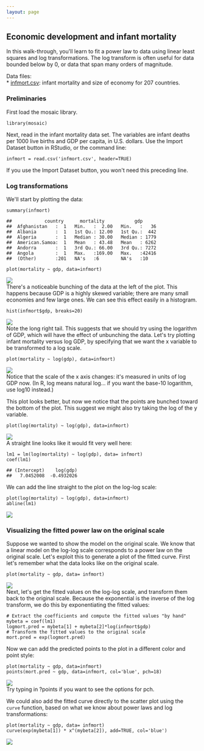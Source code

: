 ```yaml
---
layout: page
---
```


Economic development and infant mortality
-----------------------------------------

In this walk-through, you'll learn to fit a power law to data using
linear least squares and log transformations. The log transform is often
useful for data bounded below by 0, or data that span many orders of
magnitude.

Data files:  
\* [infmort.csv](infmort.csv): infant mortality and size of economy for
207 countries.

### Preliminaries

First load the mosaic library.

    library(mosaic)

Next, read in the infant mortality data set. The variables are infant
deaths per 1000 live births and GDP per capita, in U.S. dollars. Use the
Import Dataset button in RStudio, or the command line:

    infmort = read.csv('infmort.csv', header=TRUE)

If you use the Import Dataset button, you won't need this preceding
line.

### Log transformations

We'll start by plotting the data:

    summary(infmort)

    ##            country      mortality           gdp       
    ##  Afghanistan   :  1   Min.   :  2.00   Min.   :   36  
    ##  Albania       :  1   1st Qu.: 12.00   1st Qu.:  442  
    ##  Algeria       :  1   Median : 30.00   Median : 1779  
    ##  American.Samoa:  1   Mean   : 43.48   Mean   : 6262  
    ##  Andorra       :  1   3rd Qu.: 66.00   3rd Qu.: 7272  
    ##  Angola        :  1   Max.   :169.00   Max.   :42416  
    ##  (Other)       :201   NA's   :6        NA's   :10

    plot(mortality ~ gdp, data=infmort)

![](infmort_files/figure-markdown_strict/unnamed-chunk-3-1.png)  
 There's a noticeable bunching of the data at the left of the plot. This
happens because GDP is a highly skewed variable; there are many small
economies and few large ones. We can see this effect easily in a
histogram.

    hist(infmort$gdp, breaks=20)

![](infmort_files/figure-markdown_strict/unnamed-chunk-4-1.png)  
 Note the long right tail. This suggests that we should try using the
logarithm of GDP, which will have the effect of unbunching the data.
Let's try plotting infant mortality versus log GDP, by specifying that
we want the x variable to be transformed to a log scale.

    plot(mortality ~ log(gdp), data=infmort)

![](infmort_files/figure-markdown_strict/unnamed-chunk-5-1.png)  
 Notice that the scale of the x axis changes: it's measured in units of
log GDP now. (In R, log means natural log... if you want the base-10
logarithm, use log10 instead.)

This plot looks better, but now we notice that the points are bunched
toward the bottom of the plot. This suggest we might also try taking the
log of the y variable.

    plot(log(mortality) ~ log(gdp), data=infmort)

![](infmort_files/figure-markdown_strict/unnamed-chunk-6-1.png)  
 A straight line looks like it would fit very well here:

    lm1 = lm(log(mortality) ~ log(gdp), data= infmort)
    coef(lm1)

    ## (Intercept)    log(gdp) 
    ##   7.0452008  -0.4932026

We can add the line straight to the plot on the log-log scale:

    plot(log(mortality) ~ log(gdp), data=infmort)
    abline(lm1)

![](infmort_files/figure-markdown_strict/unnamed-chunk-8-1.png)  

### Visualizing the fitted power law on the original scale

Suppose we wanted to show the model on the original scale. We know that
a linear model on the log-log scale corresponds to a power law on the
original scale. Let's exploit this to generate a plot of the fitted
curve. First let's remember what the data looks like on the original
scale.

    plot(mortality ~ gdp, data= infmort)

![](infmort_files/figure-markdown_strict/unnamed-chunk-9-1.png)  
 Next, let's get the fitted values on the log-log scale, and transform
them back to the original scale. Because the exponential is the inverse
of the log transform, we do this by exponentiating the fitted values:

    # Extract the coefficients and compute the fitted values "by hand"
    mybeta = coef(lm1)
    logmort.pred = mybeta[1] + mybeta[2]*log(infmort$gdp)
    # Transform the fitted values to the original scale
    mort.pred = exp(logmort.pred)

Now we can add the predicted points to the plot in a different color and
point style:

    plot(mortality ~ gdp, data=infmort)
    points(mort.pred ~ gdp, data=infmort, col='blue', pch=18)

![](infmort_files/figure-markdown_strict/unnamed-chunk-11-1.png)  
 Try typing in ?points if you want to see the options for pch.

We could also add the fitted curve directly to the scatter plot using
the `curve` function, based on what we know about power laws and log
transformations:

    plot(mortality ~ gdp, data= infmort)
    curve(exp(mybeta[1]) * x^(mybeta[2]), add=TRUE, col='blue')

![](infmort_files/figure-markdown_strict/unnamed-chunk-12-1.png)
